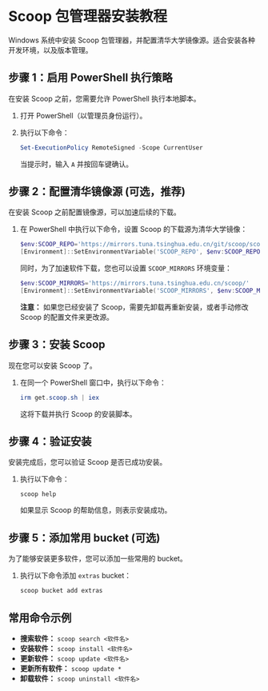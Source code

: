 # Scoop 包管理器安装教程

 Windows 系统中安装 Scoop 包管理器，并配置清华大学镜像源。适合安装各种开发环境，以及版本管理。

## 步骤 1：启用 PowerShell 执行策略

在安装 Scoop 之前，您需要允许 PowerShell 执行本地脚本。

1.  打开 PowerShell（以管理员身份运行）。
2.  执行以下命令：

    ```powershell
    Set-ExecutionPolicy RemoteSigned -Scope CurrentUser
    ```

    当提示时，输入 `A` 并按回车键确认。

## 步骤 2：配置清华镜像源 (可选，推荐)

在安装 Scoop 之前配置镜像源，可以加速后续的下载。

1.  在 PowerShell 中执行以下命令，设置 Scoop 的下载源为清华大学镜像：

    ```powershell
    $env:SCOOP_REPO='https://mirrors.tuna.tsinghua.edu.cn/git/scoop/scoop.git'
    [Environment]::SetEnvironmentVariable('SCOOP_REPO', $env:SCOOP_REPO, 'User' )
    ```

    同时，为了加速软件下载，您也可以设置 `SCOOP_MIRRORS` 环境变量：

    ```powershell
    $env:SCOOP_MIRRORS='https://mirrors.tuna.tsinghua.edu.cn/scoop/'
    [Environment]::SetEnvironmentVariable('SCOOP_MIRRORS', $env:SCOOP_MIRRORS, 'User' )
    ```

    **注意：** 如果您已经安装了 Scoop，需要先卸载再重新安装，或者手动修改 Scoop 的配置文件来更改源。

## 步骤 3：安装 Scoop

现在您可以安装 Scoop 了。

1.  在同一个 PowerShell 窗口中，执行以下命令：

    ```powershell
    irm get.scoop.sh | iex
    ```

    这将下载并执行 Scoop 的安装脚本。

## 步骤 4：验证安装

安装完成后，您可以验证 Scoop 是否已成功安装。

1.  执行以下命令：

    ```powersorshell
    scoop help
    ```

    如果显示 Scoop 的帮助信息，则表示安装成功。

## 步骤 5：添加常用 bucket (可选)

为了能够安装更多软件，您可以添加一些常用的 bucket。

1.  执行以下命令添加 `extras` bucket：

    ```powershell
    scoop bucket add extras
    ```

## 常用命令示例

*   **搜索软件：** `scoop search <软件名>`
*   **安装软件：** `scoop install <软件名>`
*   **更新软件：** `scoop update <软件名>`
*   **更新所有软件：** `scoop update *`
*   **卸载软件：** `scoop uninstall <软件名>`
